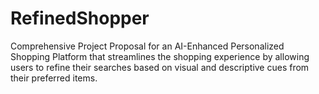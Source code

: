 # RefinedShopper
Comprehensive Project Proposal for an AI-Enhanced Personalized Shopping Platform that streamlines the shopping experience by allowing users to refine their searches based on visual and descriptive cues from their preferred items.
